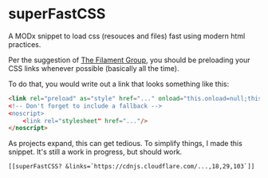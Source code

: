 # superFastCSS
A MODx snippet to load css (resouces and files) fast using modern html practices.

Per the suggestion of [The Filament Group](https://github.com/filamentgroup/loadCSS#how-to-use-loadcss-recommended-example), you should be preloading your CSS links whenever possible (basically all the time).

To do that, you would write out a link that looks something like this:
```html
<link rel="preload" as="style" href="..." onload="this.onload=null;this.rel='stylesheet'/>
<!-- Don't forget to include a fallback -->
<noscript>
    <link rel="stylesheet" href="..."/>
</noscript>
```

As projects expand, this can get tedious. To simplify things, I made this snippet. It's still a work in progress, but should work.

```
[[superFastCSS? &links=`https://cdnjs.cloudflare.com/...,18,29,103`]]
```
